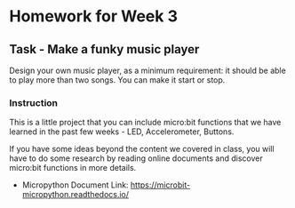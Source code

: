 # Homework for Week 3 

## Task - Make a funky music player

Design your own music player, as a minimum requirement: it should be able to play more than two songs. You can make it start or stop. 

### Instruction

This is a little project that you can include  micro:bit functions that we have learned in the past few weeks - LED, Accelerometer, Buttons.

If you have some ideas beyond the content we covered in class, you will have to do some research by reading online documents and discover micro:bit functions in more details.

* Micropython Document Link: https://microbit-micropython.readthedocs.io/

